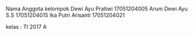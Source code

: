 Nama Anggota kelompok
Dewi Ayu Pratiwi       17051204005
Arum Dewi Ayu S.S      17051204015
Ika Putri Arisanti     17051204021

kelas : TI 2017 A
